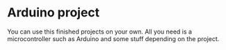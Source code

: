 # Arduino project
You can use this finished projects on your own. All you need is a microcontroller such as Arduino and some stuff depending on the project.
